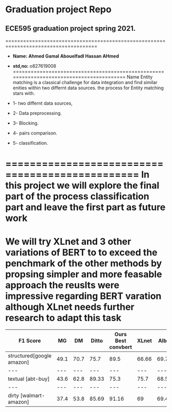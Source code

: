 # Graduation project Repo 
## ECE595 graduation project spring 2021.
=====================================================================================
- __Name:__ __Ahmed Gamal Abouelfadl Hassan AHmed__
- __std,no:__ o827619008
=========================================================================================
Name Entity matching is a classical challenge for data integration and find similar enities within two differnt data sources. 
the process for Entity matching stars with.

- 1- two differnt data sources,
- 2- Data preprocessing.
- 3- Blocking.
- 4- pairs comparison.
- 5- classification. 


================================================
In this project we will explore the final part of the process classification part and leave the first part as future work 
=================================================
We will try XLnet and 3 other variations of BERT to to exceed the penchmark of the other methods by propsing simpler and more feasable approach 
the reuslts were impressive regarding BERT varation although XLnet needs further research to adapt this task 
===============================================
 F1 Score | MG | DM | Ditto | Ours Best convbert | XLnet | Albert | DistilBert
 ---|---|---|---|---|---|---|---|
structured[google amazon] | 49.1 | 70.7 | 75.7 | 89.5 | 66.66 | 69.767 | 87.18
---|---|---|---|---|---|---|---|
textual [abt-buy] | 43.6 | 62.8 | 89.33 | 75.3 | 75.7 | 68.57 | 76.02
---|---|---|---|---|---|---|---|---|
dirty [walmart-amazon] | 37.4 | 53.8 | 85.69 | 91.16 | 69 | 69.4 | 83.24

